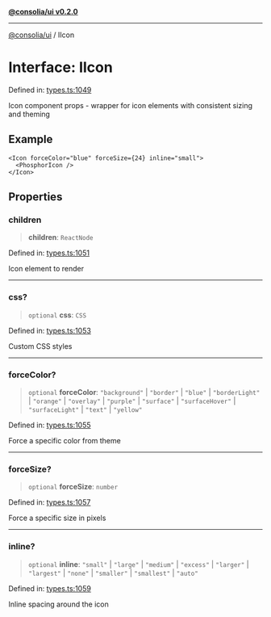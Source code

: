 [**@consolia/ui v0.2.0**](../README.md)

***

[@consolia/ui](../README.md) / IIcon

# Interface: IIcon

Defined in: [types.ts:1049](https://github.com/consolia-io/ui/blob/main/src/types.ts#L1049)

Icon component props - wrapper for icon elements with consistent sizing and theming

## Example

```tsx
<Icon forceColor="blue" forceSize={24} inline="small">
  <PhosphorIcon />
</Icon>
```

## Properties

### children

> **children**: `ReactNode`

Defined in: [types.ts:1051](https://github.com/consolia-io/ui/blob/main/src/types.ts#L1051)

Icon element to render

***

### css?

> `optional` **css**: `CSS`

Defined in: [types.ts:1053](https://github.com/consolia-io/ui/blob/main/src/types.ts#L1053)

Custom CSS styles

***

### forceColor?

> `optional` **forceColor**: `"background"` \| `"border"` \| `"blue"` \| `"borderLight"` \| `"orange"` \| `"overlay"` \| `"purple"` \| `"surface"` \| `"surfaceHover"` \| `"surfaceLight"` \| `"text"` \| `"yellow"`

Defined in: [types.ts:1055](https://github.com/consolia-io/ui/blob/main/src/types.ts#L1055)

Force a specific color from theme

***

### forceSize?

> `optional` **forceSize**: `number`

Defined in: [types.ts:1057](https://github.com/consolia-io/ui/blob/main/src/types.ts#L1057)

Force a specific size in pixels

***

### inline?

> `optional` **inline**: `"small"` \| `"large"` \| `"medium"` \| `"excess"` \| `"larger"` \| `"largest"` \| `"none"` \| `"smaller"` \| `"smallest"` \| `"auto"`

Defined in: [types.ts:1059](https://github.com/consolia-io/ui/blob/main/src/types.ts#L1059)

Inline spacing around the icon
